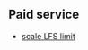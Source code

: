 ## Paid service
- [scale LFS limit](https://docs.github.com/en/billing/managing-billing-for-git-large-file-storage/upgrading-git-large-file-storage)
